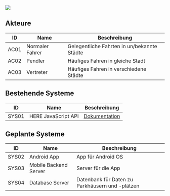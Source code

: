 ![](https://github.com/isd-nunkesser/sd-2019-froyo/blob/master/images/CommunicationDiagram.jpg)

## Akteure 

| ID  |  Name        | Beschreibung |
|-----|--------------|--------------|
|AC01 | Normaler Fahrer| Gelegentliche Fahrten in un/bekannte Städte          |
|AC02 | Pendler| Häufiges Fahren in gleiche Stadt|
|AC03 | Vertreter | Häufiges Fahren in verschiedene Städte          |


## Bestehende Systeme

| ID  |  Name          | Beschreibung |
|-----|----------------|--------------|
|SYS01| HERE JavaScript API | [Dokumentation](https://developer.here.com/develop/javascript-api)|



## Geplante Systeme

| ID  |  Name        | Beschreibung |
|-----|--------------|--------------|
|SYS02| Android App  | App für Android OS|
|SYS03| Mobile Backend Server | Server für die App |
|SYS04| Database Server | Datenbank für Daten zu Parkhäusern und -plätzen |